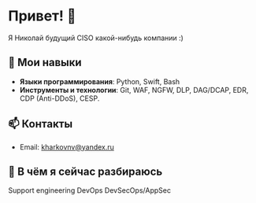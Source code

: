 # Привет! 👋
Я Николай будущий CISO какой-нибудь компании :)

## 🔧 Мои навыки
- **Языки программирования**: Python, Swift, Bash
- **Инструменты и технологии**: Git, WAF, NGFW, DLP, DAG/DCAP, EDR, CDP (Anti-DDoS), CESP.

## 📫 Контакты
- Email: [kharkovnv@yandex.ru](mailto:kharkovnd@yandex.ru)


## 🌱 В чём я сейчас разбираюсь
Support engineering
DevOps
DevSecOps/AppSec

